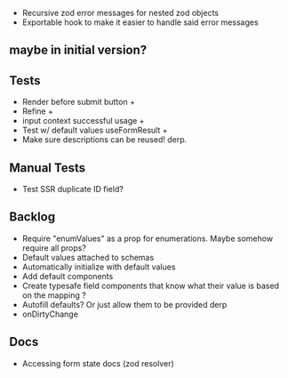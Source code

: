 - Recursive zod error messages for nested zod objects
- Exportable hook to make it easier to handle said error messages

## maybe in initial version?

## Tests

- Render before submit button +
- Refine +
- input context successful usage +
- Test w/ default values useFormResult +
- Make sure descriptions can be reused! derp.

## Manual Tests

- Test SSR duplicate ID field?

## Backlog

- Require "enumValues" as a prop for enumerations. Maybe somehow require all props?
- Default values attached to schemas
- Automatically initialize with default values
- Add default components
- Create typesafe field components that know what their value is based on the mapping ?
- Autofill defaults? Or just allow them to be provided derp
- onDirtyChange

## Docs

- Accessing form state docs (zod resolver)
